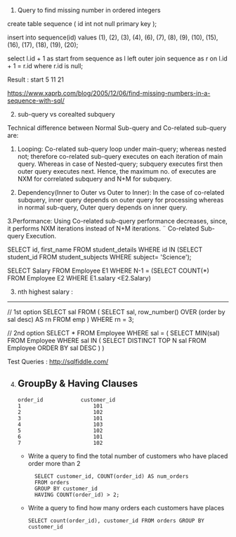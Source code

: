
1. Query to find missing number in ordered integers

create table sequence (
    id int not null primary key
);

insert into sequence(id) values
    (1), (2), (3), (4), (6), (7), (8), (9),
    (10), (15), (16), (17), (18), (19), (20);

select l.id + 1 as start
from sequence as l
  left outer join sequence as r on l.id + 1 = r.id
where r.id is null;

Result :
start
5
11
21

https://www.xaprb.com/blog/2005/12/06/find-missing-numbers-in-a-sequence-with-sql/


2.  sub-query vs corealted subquery


Technical difference between Normal Sub-query and Co-related sub-query are:

1. Looping: Co-related sub-query loop under main-query; whereas nested not; therefore co-related sub-query executes on each iteration of main query. Whereas in case of Nested-query; subquery executes first then outer query executes next. Hence, the maximum no. of executes are NXM for correlated subquery and N+M for subquery.

2. Dependency(Inner to Outer vs Outer to Inner): In the case of co-related subquery, inner query depends on outer query for processing whereas in normal sub-query, Outer query depends on inner query.

3.Performance: Using Co-related sub-query performance decreases, since, it performs NXM iterations instead of N+M iterations. ¨ Co-related Sub-query Execution.


SELECT id, first_name 
FROM student_details 
WHERE id IN (SELECT student_id
FROM student_subjects 
WHERE subject= 'Science'); 

SELECT Salary 
FROM Employee E1
WHERE N-1 = (SELECT COUNT(*)
             FROM Employee E2
             WHERE E1.salary <E2.Salary) 



3. nth highest salary :
------------------------

// 1st option
SELECT sal FROM (
    SELECT sal, row_number() OVER (order by sal desc) AS rn FROM emp
)
WHERE rn = 3;

// 2nd option
SELECT * FROM Employee WHERE sal = 
         (
            SELECT MIN(sal) FROM Employee 
            WHERE  sal IN (
                                 SELECT DISTINCT TOP N
                                     sal FROM Employee 
                                         ORDER BY sal DESC
                             )
        )
        
        
       
       
 Test Queries : http://sqlfiddle.com/


 4. GroupBy & Having Clauses
    -----------------------
        order_id	        customer_id
        1	                    101
        2	                    102
        3	                    101
        4	                    103
        5	                    102
        6	                    101
        7	                    102

    * Write a query to find the total number of customers who have placed order more than 2
            
            SELECT customer_id, COUNT(order_id) AS num_orders
            FROM orders
            GROUP BY customer_id
            HAVING COUNT(order_id) > 2;

    * Write a query to find how many orders each customers have places
      
          SELECT count(order_id), customer_id FROM orders GROUP BY customer_id
        
